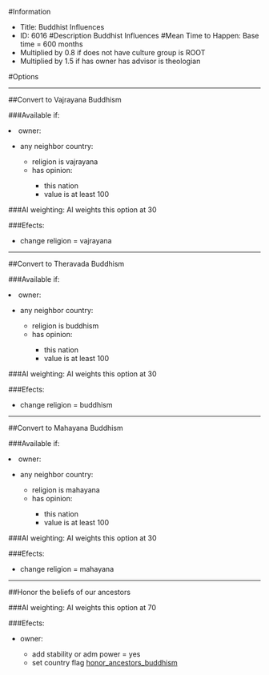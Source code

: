 #Information
 - Title: Buddhist Influences
 - ID: 6016
#Description
Buddhist Influences
#Mean Time to Happen:
Base time = 600 months
 - Multiplied by 0.8 if does not have culture group is ROOT
 - Multiplied by 1.5 if has owner has advisor is theologian

#Options

___
##Convert to Vajrayana Buddhism

###Available if:
<li>owner:</li><ul><li>any neighbor country:</li><ul><li>religion is vajrayana</li><li>has opinion:</li><ul><li>this nation</li><li>value is at least 100</li></ul></ul></ul>

###AI weighting:
AI weights this option at 30


###Efects:<ul><li>change religion = vajrayana</li></ul>

___
##Convert to Theravada Buddhism

###Available if:
<li>owner:</li><ul><li>any neighbor country:</li><ul><li>religion is buddhism</li><li>has opinion:</li><ul><li>this nation</li><li>value is at least 100</li></ul></ul></ul>

###AI weighting:
AI weights this option at 30


###Efects:<ul><li>change religion = buddhism</li></ul>

___
##Convert to Mahayana Buddhism

###Available if:
<li>owner:</li><ul><li>any neighbor country:</li><ul><li>religion is mahayana</li><li>has opinion:</li><ul><li>this nation</li><li>value is at least 100</li></ul></ul></ul>

###AI weighting:
AI weights this option at 30


###Efects:<ul><li>change religion = mahayana</li></ul>

___
##Honor the beliefs of our ancestors

###AI weighting:
AI weights this option at 70


###Efects:<ul><li>owner:</li><ul><li>add stability or adm power = yes</li><li>set country flag [honor_ancestors_buddhism](../flags/honor_ancestors_buddhism.md)</li></ul></ul>
